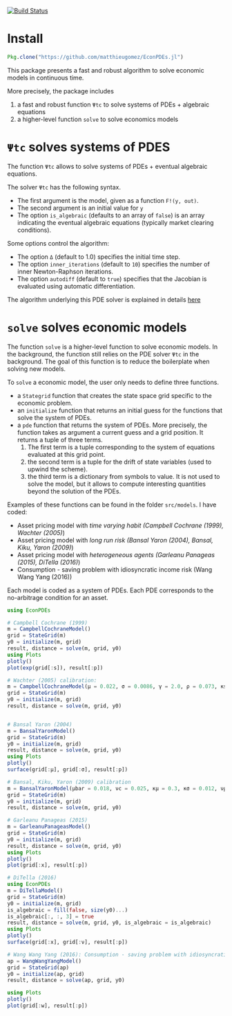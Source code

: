 [![Build Status](https://travis-ci.org/matthieugomez/EconPDEs.jl.svg?branch=master)](https://travis-ci.org/matthieugomez/EconPDEs.jl)

# Install
```julia
Pkg.clone("https://github.com/matthieugomez/EconPDEs.jl")
```
This package presents a fast and robust algorithm to solve economic models in continuous time.


More precisely, the package includes 
1. a fast and robust function `Ψtc` to solve systems of PDEs + algebraic equations
2. a higher-level function `solve` to solve  economics models


# `Ψtc` solves systems of PDES
The function `Ψtc` allows to solve systems of PDEs + eventual algebraic equations.

 The solver `Ψtc` has the following syntax. 
 - The first argument is the model, given as a function `F!(y, out)`.
 - The second argument is an initial value for `y`
 - The option `is_algebraic` (defaults to an array of `false`) is an array indicating the eventual algebraic equations (typically market clearing conditions).

 Some options control the algorithm:
 - The option `Δ` (default to 1.0) specifies the initial time step. 
 - The option `inner_iterations` (default to `10`) specifies the number of inner Newton-Raphson iterations. 
 - The option `autodiff` (default to `true`) specifies that the Jacobian is evaluated using automatic differentiation.

 The algorithm underlying this PDE solver is explained in details [here](https://github.com/matthieugomez/EconPDEs.jl/blob/master/src/details.pdf)


# `solve` solves  economic models

The function `solve` is a higher-level function to solve economic models. In the background, the function still relies on the PDE solver `Ψtc` in the background. The goal of this function is to reduce the boilerplate when solving new models.

To `solve` a economic model, the user only needs to define three functions.
- a `Stategrid` function that creates the state space grid specific to the economic problem.
- an `initialize` function that returns an initial guess for the functions that solve the system of PDEs.
- a `pde` function that returns the system of PDEs. More precisely, the function takes as argument a current guess and a grid position. It returns  a tuple of three terms.
	1. The first term is a tuple corresponding to the system of equations evaluated at this grid point.
	2. the second term is a tuple for the drift of state variables (used to upwind the scheme).
	3. the third term is a dictionary from symbols to value. It is not used to solve the model, but it allows to compute interesting quantities beyond the solution of the PDEs.

Examples of these functions can be found in the folder `src/models`. I have coded:
- Asset pricing model with *time varying habit (Campbell Cochrane (1999), Wachter (2005)*)
- Asset pricing model with *long run risk (Bansal Yaron (2004), Bansal, Kiku, Yaron (2009)*)
- Asset pricing model with *heterogeneous agents (Garleanu Panageas (2015), DiTella (2016)*)
- Consumption - saving problem with idiosyncratic income risk (Wang Wang Yang (2016))

Each model is coded as a system of PDEs. Each PDE corresponds to the no-arbitrage condition for an asset.


```julia
using EconPDEs 

# Campbell Cochrane (1999)
m = CampbellCochraneModel()
grid = StateGrid(m)
y0 = initialize(m, grid)
result, distance = solve(m, grid, y0)
using Plots
plotly()
plot(exp(grid[:s]), result[:p])

# Wachter (2005) calibration:
m = CampbellCochraneModel(μ = 0.022, σ = 0.0086, γ = 2.0, ρ = 0.073, κs = 0.116, b = 0.011 * 4)
grid = StateGrid(m)
y0 = initialize(m, grid)
result, distance = solve(m, grid, y0)


# Bansal Yaron (2004)
m = BansalYaronModel()
grid = StateGrid(m)
y0 = initialize(m, grid)
result, distance = solve(m, grid, y0)
using Plots
plotly()
surface(grid[:μ], grid[:σ], result[:p])

# Bansal, Kiku, Yaron (2009) calibration
m = BansalYaronModel(μbar = 0.018, νc = 0.025, κμ = 0.3, κσ = 0.012, νμ = 0.0114, νσ = 0.189, ρ = 0.0132, γ = 7.5, ψ = 1.5)
grid = StateGrid(m)
y0 = initialize(m, grid)
result, distance = solve(m, grid, y0)

# Garleanu Panageas (2015)
m = GarleanuPanageasModel()
grid = StateGrid(m)
y0 = initialize(m, grid)
result, distance = solve(m, grid, y0)
using Plots
plotly()
plot(grid[:x], result[:p])

# DiTella (2016)
using EconPDEs
m = DiTellaModel()
grid = StateGrid(m)
y0 = initialize(m, grid)
is_algebraic = fill(false, size(y0)...)
is_algebraic[:, :, 3] = true
result, distance = solve(m, grid, y0, is_algebraic = is_algebraic)
using Plots
plotly()
surface(grid[:x], grid[:ν], result[:p])

# Wang Wang Yang (2016): Consumption - saving problem with idiosyncratic income risk
ap = WangWangYangModel()
grid = StateGrid(ap)
y0 = initialize(ap, grid)
result, distance = solve(ap, grid, y0)

using Plots
plotly()
plot(grid[:w], result[:p])
```

